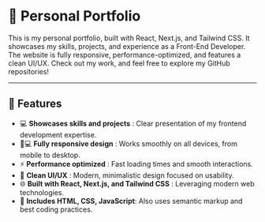 # 👤 Personal Portfolio

This is my personal portfolio, built with React, Next.js, and Tailwind CSS. It showcases my skills, projects, and experience as a Front-End Developer. The website is fully responsive, performance-optimized, and features a clean UI/UX. Check out my work, and feel free to explore my GitHub repositories!

---

## 🚀 Features  
- 💻 **Showcases skills and projects** : Clear presentation of my frontend development expertise.  
- 📱💻 **Fully responsive design** : Works smoothly on all devices, from mobile to desktop.  
- ⚡ **Performance optimized** : Fast loading times and smooth interactions.  
- 🎨 **Clean UI/UX** : Modern, minimalistic design focused on usability.  
- 🌐 **Built with React, Next.js, and Tailwind CSS** : Leveraging modern web technologies.  
- 📄 **Includes HTML, CSS, JavaScript**: Also uses semantic markup and best coding practices.
